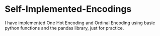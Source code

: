 # Self-Implemented-Encodings
I have implemented One Hot Encoding and Ordinal Encoding using basic python functions and the pandas library, just for practice.
